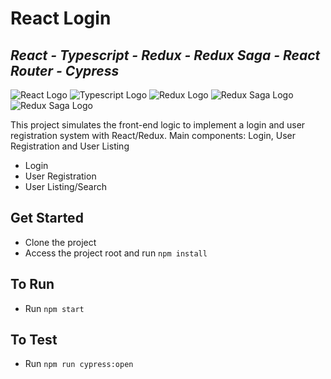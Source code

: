 # React Login
## _React - Typescript - Redux - Redux Saga - React Router - Cypress_
![React Logo](https://img.shields.io/badge/React-20232A?style=for-the-badge&logo=react&logoColor=61DAFB) ![Typescript Logo](https://img.shields.io/badge/TypeScript-007ACC?style=for-the-badge&logo=typescript&logoColor=white) ![Redux Logo](https://img.shields.io/badge/Redux-593D88?style=for-the-badge&logo=redux&logoColor=white)  ![Redux Saga Logo](https://img.shields.io/badge/Redux%20saga-86D46B?style=for-the-badge&logo=redux%20saga&logoColor=999999)  ![Redux Saga Logo](https://img.shields.io/badge/Cypress-17202C?style=for-the-badge&logo=cypress&logoColor=white) 
  
This project simulates the front-end logic to implement a login and user registration system with React/Redux. Main components: Login, User Registration and User Listing

- Login
- User Registration
- User Listing/Search

## Get Started

- Clone the project
- Access the project root and run `npm install`

## To Run

- Run `npm start`

## To Test

- Run `npm run cypress:open`
